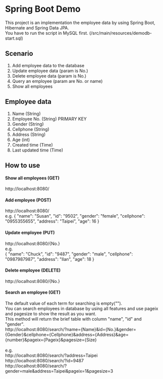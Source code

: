 # Spring Boot Demo
This project is an implementation the employee data by using Spring Boot, Hibernate and Spring Data JPA.<br/>
You have to run the script in MySQL first. (/src/main/resources/demodb-start.sql)

## Scenario
1. Add employee data to the database
2. Update employee data (param is No.)
3. Delete employee data (param is No.)
4. Query an employee (param are No. or name)
5. Show all employees

## Employee data
1. Name (String)
2. Employee No. (String) PRIMARY KEY
3. Gender (String)
4. Cellphone (String)
5. Address (String)
6. Age (int)
7. Created time (Time)
8. Last updated time (Time)

## How to use
#### Show all employees (GET)
http://localhost:8080/

#### Add employee (POST)
http://localhost:8080/
<br/>
e.g. 
  {
    "name": "Susan",
    "id": "9502",
    "gender": "female",
    "cellphone": "0955355655",
    "address": "Taipei",
    "age": 16
  }

#### Update employee (PUT)
http://localhost:8080/{No.}
<br/>
e.g.  
  {
    "name": "Chuck",
    "id": "9487",
    "gender": "male",
    "cellphone": "0987987987",
    "address": "Ilan",
    "age": 18
  }

#### Delete employee (DELETE)
http://localhost:8080/{No.}

#### Search an employee (GET)
The default value of each term for searching is empty("").<br/>
You can search employees in database by using all features and use pageix and pagesize to show the result as you want.
<br/>
This method will return the brief table with column "name", "id" and "gender". 
<br/>
http://localhost:8080/search/?name={Name}&id={No.}&gender={Gender}&cellphone={Cellphone}&address={Address}&age={number}&pageix={Pageix}&pagesize={Size}
<br/><br/>
e.g.<br/>
http://localhost:8080/search/?address=Taipei<br/>
http://localhost:8080/search/?id=9487<br/>
http://localhost:8080/search/?gender=male&address=Taipei&pageix=1&pagesize=3


